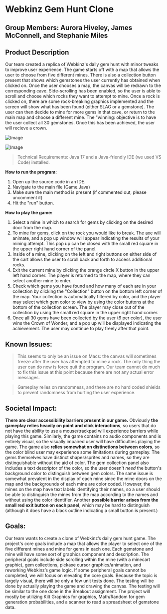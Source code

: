 # Webkinz Gem Hunt Clone

## __Group Members: Aurora Hiveley, James McConnell, and Stephanie Miles__


## __Product Description__

Our team created a replica of Webkinz's daily gem hunt with minor tweaks to improve user experience. The game starts off with a map that allows the user to choose from five different mines. There is also a collection button present that shows which gemstones the user currently has obtained when clicked on. Once the user chooses a map, the canvas will be redrawn to the corresponding cave. Side-scrolling has been enabled, so the user is able to scroll and choose which rocks they want to attempt to mine. Once a rock is clicked on, there are some rock-breaking graphics implemented and the screen will show what has been found (either SLAG or a gemstone). The user can then decide to mine for more gems in that cave, or return to the main map and choose a different mine. The "winning: objective is to have the user collect all 30 gemstones. Once this has been achieved, the user will recieve a crown.

![Image](https://user-images.githubusercontent.com/118240368/236052728-3cc3ec82-f975-4443-aec4-723561042911.png)

![Image](https://user-images.githubusercontent.com/118240368/236053136-c2a352ba-39d8-402d-80bf-3b909069050a.png)

> Technical Requirements: Java 17 and a Java-friendly IDE (we used VS Code) installed.

__How to run the program:__

1. Open up the source code in an IDE.
2. Navigate to the main file (Game.Java)
3. Make sure the main method is present (if commented out, please uncomment it)
4. Hit the "run" button.

__How to play the game:__

1. Select a mine in which to search for gems by clicking on the desired door from the map.
2. To mine for gems, click on the rock you would like to break. The axe will animate, and a pop up window will appear indicating the results of your mining attempt. This pop up can be closed with the small red square in the upper right hand corner of the panel.
3. Inside of a mine, clicking on the left and right buttons on either side of the cart allows the user to scroll back and forth to access additional rocks.
4. Exit the current mine by clicking the orange circle X button in the upper left hand corner. The player is returned to the map, where they can select another mine to enter.
5. Check which gems you have found and how many of each are in your collection by clicking the "Collection" button on the bottom left corner of the map. Your collection is automatically filtered by color, and the player may select which gem color to view by using the color buttons at the bottom of the collection screen. The player may close out of the collection by using the small red square in the upper right hand corner.
6. Once all 30 gems have been collected by the user (6 per color), the user wins the Crown of Wonder, and a pop up will be displayed indicating the achievement. The user may continue to play freely after that point.


## __Known Issues:__

> This seems to only be an issue on Macs: the canvas will sometimes freeze after the user has attempted to mine a rock. The only thing the user can do now is force quit the program. Our team cannot do much to fix this issue at this point because there are not any actual error messages.

> Gameplay relies on randomness, and there are no hard coded shields to prevent randomness from hurting the user experience.


## __Societal Impact:__

__There are clear accessibility barriers present in our game.__ Obviously __the gameplay relies heavily on point and click interactions__, so users that do not have the ability to use a mouse/trackpad will experience barriers while playing this game. Similarly, the game contains no audio components and is entirely visual, so the visually impaired user will have difficulties playing the game. The game also __relies somewhat on distinctions between colors__, so the color blind user may experience some limitations during gameplay. The gems themselves have distinct shapes/sprites and names, so they are distinguishable without the aid of color. The gem collection panel also includes a text descriptor of the color, so the user doesn't *need* the button's background color to distinguish between gem colors. The same issue is somewhat prevalent in the display of each mine since the mine doors on the map and the backgrounds of each mine are color coded. However, the mines on the map have text labels identifying their names, so a user should be able to distinguish the mines from the map according to the names and without using the color identifier. Another __possible barrier arises from the small red exit button on each panel__, which may be hard to distinguish (although it does have a black outline indicating a small button is present.)


## __Goals:__

Our team wants to create a clone of Webkinz’s daily gem hunt game. The project's core goals include a map that allows the player to select one of the five different mines and mine for gems in each one. Each gemstone and mine will have some sort of graphics component and description. The peripheral goals include side scrolling within the mine (with a minecart graphic), gem collections, pickaxe cursor graphics/animation, and reworking Webkinz’s game logic. If some peripheral goals cannot be completed, we will focus on elevating the core goals. Because the topic is largely visual, there will be only a few unit tests done. The testing will be done by actually playing the game and drawing the canvas. The testing will be similar to the one done in the Breakout assignment. The project will mostly be utilizing Kilt Graphics for graphics, Math/Random for gem generation probabilities, and a scanner to read a spreadsheet of gemstone data. 

